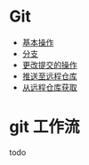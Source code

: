# Git

- <a href="base.md">基本操作</a>
- <a href="branch.md">分支</a>
- <a href="reset.md">更改提交的操作</a>
- <a href="push.md">推送至远程仓库</a>
- <a href="pull.md">从远程仓库获取</a>

# git 工作流

todo
